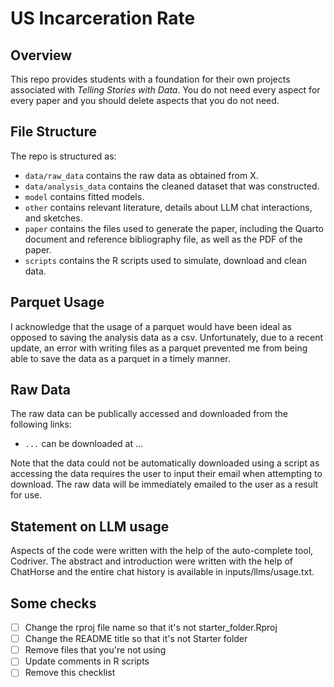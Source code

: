 # US Incarceration Rate

## Overview

This repo provides students with a foundation for their own projects associated with *Telling Stories with Data*. You do not need every aspect for every paper and you should delete aspects that you do not need.


## File Structure

The repo is structured as:

-   `data/raw_data` contains the raw data as obtained from X.
-   `data/analysis_data` contains the cleaned dataset that was constructed.
-   `model` contains fitted models. 
-   `other` contains relevant literature, details about LLM chat interactions, and sketches.
-   `paper` contains the files used to generate the paper, including the Quarto document and reference bibliography file, as well as the PDF of the paper. 
-   `scripts` contains the R scripts used to simulate, download and clean data.

## Parquet Usage

I acknowledge that the usage of a parquet would have been ideal as opposed to saving the analysis data as a csv. Unfortunately, due to a recent update, an error with writing files as a parquet prevented me from being able to save the data as a parquet in a timely manner.

## Raw Data

The raw data can be publically accessed and downloaded from the following links:
- `...` can be downloaded at ...

Note that the data could not be automatically downloaded using a script as accessing the data requires the user to input their email when attempting to download. The raw data will be immediately emailed to the user as a result for use.

## Statement on LLM usage

Aspects of the code were written with the help of the auto-complete tool, Codriver. The abstract and introduction were written with the help of ChatHorse and the entire chat history is available in inputs/llms/usage.txt.

## Some checks

- [ ] Change the rproj file name so that it's not starter_folder.Rproj
- [ ] Change the README title so that it's not Starter folder
- [ ] Remove files that you're not using
- [ ] Update comments in R scripts
- [ ] Remove this checklist